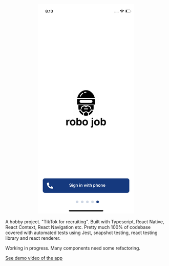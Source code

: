 <p align="center">
  <img width=300 src="IMG_0009.PNG">
</p>

A hobby project. "TikTok for recruiting". Built with Typescript, React Native, React Context, React Navigation etc. Pretty much 100% of codebase covered with automated tests using Jest, snapshot testing, react testing library and react renderer.

Working in progress. Many components need some refactoring.

[See demo video of the app](https://photos.app.goo.gl/uEbrgFYky5S6Kmz17)
